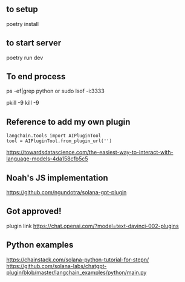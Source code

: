 ## to setup
poetry install


## to start server
poetry run dev

## To end process
ps -ef|grep python
or
sudo lsof -i:3333


pkill -9 <pid>
kill -9 <pid>

## Reference to add my own plugin
```
langchain.tools import AIPluginTool
tool = AIPluginTool.from_plugin_url('')
```

https://towardsdatascience.com/the-easiest-way-to-interact-with-language-models-4da158cfb5c5

## Noah's JS implementation
https://github.com/ngundotra/solana-gpt-plugin

## Got approved!
plugin link
https://chat.openai.com/?model=text-davinci-002-plugins

## Python examples
https://chainstack.com/solana-python-tutorial-for-stepn/
https://github.com/solana-labs/chatgpt-plugin/blob/master/langchain_examples/python/main.py
